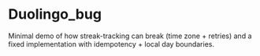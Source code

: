 # Duolingo_bug
Minimal demo of how streak-tracking can break (time zone + retries) and a fixed implementation with idempotency + local day boundaries.
